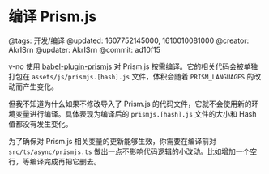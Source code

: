 # 编译 Prism.js

@tags: 开发/编译
@updated: 1607752145000, 1610010081000
@creator: AkrISrn
@updater: AkrISrn
@commit: ad10f15

v-no 使用 [babel-plugin-prismjs](https://github.com/mAAdhaTTah/babel-plugin-prismjs) 对 Prism.js 按需编译。它的相关代码会被单独打包在 `assets/js/prismjs.[hash].js` 文件，体积会随着 `PRISM_LANGUAGES` [](/docs/env-vars.md "#")的改动而产生变化。

但我不知道为什么如果不修改导入了 Prism.js 的代码文件，它就不会使用新的环境变量进行编译。具体表现为编译后的 `prismjs.[hash].js` 文件的大小和 Hash 值都没有发生变化。

为了确保对 Prism.js 相关变量的更新能够生效，你需要在编译前对 `src/ts/async/prismjs.ts` 做出一点不影响代码逻辑的小改动。比如增加一个空行，等编译完成再把它删去。
